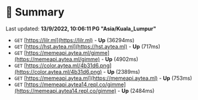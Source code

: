 # 📖 Summary
Last updated: **13/9/2022, 10:06:11 PG "Asia/Kuala_Lumpur"**

- `GET` [https://lilr.ml](https://lilr.ml) - **Up** (36294ms)
- `GET` [https://hst.aytea.ml](https://hst.aytea.ml) - **Up** (717ms)
- `GET` [https://memeapi.aytea.ml/gimme](https://memeapi.aytea.ml/gimme) - **Up** (4902ms)
- `GET` [https://color.aytea.ml/4b31d6.png](https://color.aytea.ml/4b31d6.png) - **Up** (2389ms)
- `GET` [https://memeapi.aytea.ml](https://memeapi.aytea.ml) - **Up** (753ms)
- `GET` [https://memeapi.aytea14.repl.co/gimme](https://memeapi.aytea14.repl.co/gimme) - **Up** (2484ms)
